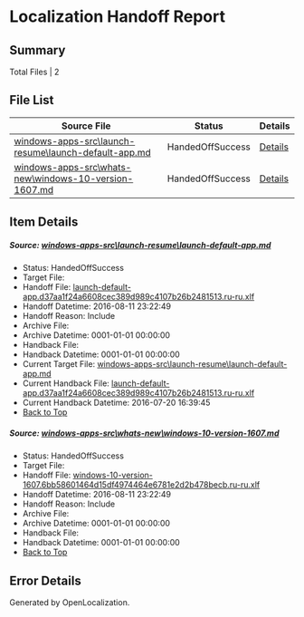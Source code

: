 # <a name='report-top'></a> Localization Handoff Report

## Summary
 Total Files | 2

## File List
 Source File | Status | Details 
 ----------- | ------ | ------- 
 [windows-apps-src\launch-resume\launch-default-app.md](https://github.com/Microsoft/windows-apps/blob/b74a80b1c47771223d459e2c771605a0e2ce1308/windows-apps-src/launch-resume/launch-default-app.md) | HandedOffSuccess | [Details](#1c55a9e1a49d9c7cc91e324c8e92bcfbfe043cde4388)
 [windows-apps-src\whats-new\windows-10-version-1607.md](https://github.com/Microsoft/windows-apps/blob/cdcd068c47cca4d64212085f3d7ae0fcc9549b50/windows-apps-src/whats-new/windows-10-version-1607.md) | HandedOffSuccess | [Details](#15a1a4d201f461a31241bd8c1422c470303e07287933)

## Item Details
##### <a name='1c55a9e1a49d9c7cc91e324c8e92bcfbfe043cde4388'></a> Source: [windows-apps-src\launch-resume\launch-default-app.md](https://github.com/Microsoft/windows-apps/blob/b74a80b1c47771223d459e2c771605a0e2ce1308/windows-apps-src/launch-resume/launch-default-app.md)
* Status: HandedOffSuccess
* Target File: 
* Handoff File: [launch-default-app.d37aa1f24a6608cec389d989c4107b26b2481513.ru-ru.xlf](https://github.com/Microsoft/WDG.handoff/blob/6e1b582950de17fad3f77fce5ca1f786063e0207/ol-handoff/Microsoft/windows-apps.ru-ru/master/launch-default-app.d37aa1f24a6608cec389d989c4107b26b2481513.ru-ru.xlf)
* Handoff Datetime: 2016-08-11 23:22:49
* Handoff Reason: Include
* Archive File: 
* Archive Datetime: 0001-01-01 00:00:00
* Handback File: 
* Handback Datetime: 0001-01-01 00:00:00
* Current Target File: [windows-apps-src\launch-resume\launch-default-app.md](https://github.com/Microsoft/windows-apps.ru-ru/blob/34a9aa0ec25917104b15042b1c4a956abe9c8ca4/windows-apps-src/launch-resume/launch-default-app.md)
* Current Handback File: [launch-default-app.d37aa1f24a6608cec389d989c4107b26b2481513.ru-ru.xlf](https://github.com/Microsoft/WDG.handback/blob/34f8c55e7da1172ae438666ddec75c2a14fc2151/ol-handback/Microsoft/windows-apps.ru-ru/master/launch-default-app.d37aa1f24a6608cec389d989c4107b26b2481513.ru-ru.xlf)
* Current Handback Datetime: 2016-07-20 16:39:45
* [Back to Top](#report-top)

##### <a name='15a1a4d201f461a31241bd8c1422c470303e07287933'></a> Source: [windows-apps-src\whats-new\windows-10-version-1607.md](https://github.com/Microsoft/windows-apps/blob/cdcd068c47cca4d64212085f3d7ae0fcc9549b50/windows-apps-src/whats-new/windows-10-version-1607.md)
* Status: HandedOffSuccess
* Target File: 
* Handoff File: [windows-10-version-1607.6bb58601464d15df4974464e6781e2d2b478becb.ru-ru.xlf](https://github.com/Microsoft/WDG.handoff/blob/6e1b582950de17fad3f77fce5ca1f786063e0207/ol-handoff/Microsoft/windows-apps.ru-ru/master/windows-10-version-1607.6bb58601464d15df4974464e6781e2d2b478becb.ru-ru.xlf)
* Handoff Datetime: 2016-08-11 23:22:49
* Handoff Reason: Include
* Archive File: 
* Archive Datetime: 0001-01-01 00:00:00
* Handback File: 
* Handback Datetime: 0001-01-01 00:00:00
* [Back to Top](#report-top)


## Error Details

Generated by OpenLocalization.
